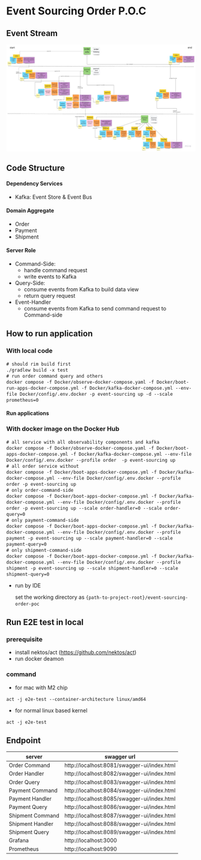 # Event Sourcing Order P.O.C
## Event Stream
![event storm result](./doc-image/event_storming_result.jpg)
    
## Code Structure
#### Dependency Services
- Kafka: Event Store & Event Bus
#### Domain Aggregate
- Order
- Payment
- Shipment
#### Server Role
- Command-Side: 
  - handle command request 
  - write events to Kafka
- Query-Side: 
  - consume events from Kafka to build data view
  - return query request
- Event-Handler
  - consume events from Kafka to send command request to Command-side

## How to run application
### With local code
```shell
# should rim build first
./gradlew build -x test
# run order command query and others
docker compose -f Docker/observe-docker-compose.yaml -f Docker/boot-run-apps-docker-compose.yml -f Docker/kafka-docker-compose.yml --env-file Docker/config/.env.docker -p event-sourcing up -d --scale prometheus=0
```

#### Run applications 
### With docker image on the Docker Hub 
```shell
# all service with all observability components and kafka
docker compose -f Docker/observe-docker-compose.yaml -f Docker/boot-apps-docker-compose.yml -f Docker/kafka-docker-compose.yml --env-file Docker/config/.env.docker --profile order  -p event-sourcing up
# all order service without
docker compose -f Docker/boot-apps-docker-compose.yml -f Docker/kafka-docker-compose.yml --env-file Docker/config/.env.docker --profile order -p event-sourcing up
# only order-command-side
docker compose -f Docker/boot-apps-docker-compose.yml -f Docker/kafka-docker-compose.yml --env-file Docker/config/.env.docker --profile order -p event-sourcing up --scale order-handler=0 --scale order-query=0
# only payment-command-side
docker compose -f Docker/boot-apps-docker-compose.yml -f Docker/kafka-docker-compose.yml --env-file Docker/config/.env.docker --profile payment -p event-sourcing up --scale payment-handler=0 --scale payment-query=0
# only shipment-command-side
docker compose -f Docker/boot-apps-docker-compose.yml -f Docker/kafka-docker-compose.yml --env-file Docker/config/.env.docker --profile shipment -p event-sourcing up --scale shipment-handler=0 --scale shipment-query=0
``` 

- run by IDE 
  
  set the working directory as `{path-to-project-root}/event-sourcing-order-poc`

## Run E2E test in local

### prerequisite
- install nektos/act (https://github.com/nektos/act)
- run docker deamon
### command
- for mac with M2 chip
```
act -j e2e-test --container-architecture linux/amd64
```
- for normal linux based kernel
```
act -j e2e-test
```

## Endpoint

| server           | swagger url                                 |
|------------------|---------------------------------------------|
| Order Command    | http://localhost:8081/swagger-ui/index.html |
| Order Handler    | http://localhost:8082/swagger-ui/index.html |
| Order Query      | http://localhost:8083/swagger-ui/index.html |
| Payment Command  | http://localhost:8084/swagger-ui/index.html |
| Payment Handler  | http://localhost:8085/swagger-ui/index.html |
| Payment Query    | http://localhost:8086/swagger-ui/index.html |
| Shipment Command | http://localhost:8087/swagger-ui/index.html |
| Shipment Handler | http://localhost:8088/swagger-ui/index.html |
| Shipment Query   | http://localhost:8089/swagger-ui/index.html |
| Grafana          | http://localhost:3000                       |
| Prometheus       | http://localhost:9090                       |